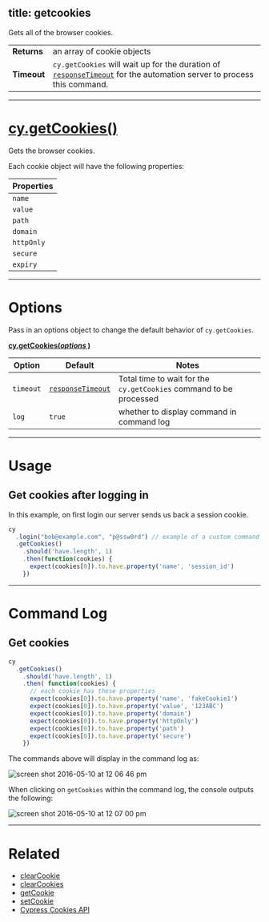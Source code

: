title: getcookies
---

Gets all of the browser cookies.

| | |
|--- | --- |
| **Returns** | an array of cookie objects |
| **Timeout** | `cy.getCookies` will wait up for the duration of [`responseTimeout`](https://on.cypress.io/guides/configuration#section-timeouts) for the automation server to process this command.  |

***

# [cy.getCookies()](#section-usage)

Gets the browser cookies.

Each cookie object will have the following properties:

| Properties |
| --- |
| `name` |
| `value` |
| `path` |
| `domain` |
| `httpOnly` |
| `secure` |
| `expiry` |

***

# Options

Pass in an options object to change the default behavior of `cy.getCookies`.

**[cy.getCookies(*options* )](#options-usage)**

Option | Default | Notes
--- | --- | ---
`timeout` | [`responseTimeout`](https://on.cypress.io/guides/configuration#section-timeouts) | Total time to wait for the `cy.getCookies` command to be processed
`log` | `true` | whether to display command in command log

***

# Usage

## Get cookies after logging in

In this example, on first login our server sends us back a session cookie.

```javascript
cy
  .login("bob@example.com", "p@ssw0rd") // example of a custom command
  .getCookies()
    .should('have.length', 1)
    .then(function(cookies) {
      expect(cookies[0]).to.have.property('name', 'session_id')
    })
```

***

# Command Log

## Get cookies

```javascript
cy
  .getCookies()
    .should('have.length', 1)
    .then( function(cookies) {
      // each cookie has these properties
      expect(cookies[0]).to.have.property('name', 'fakeCookie1')
      expect(cookies[0]).to.have.property('value', '123ABC')
      expect(cookies[0]).to.have.property('domain')
      expect(cookies[0]).to.have.property('httpOnly')
      expect(cookies[0]).to.have.property('path')
      expect(cookies[0]).to.have.property('secure')
    })
```

The commands above will display in the command log as:

![screen shot 2016-05-10 at 12 06 46 pm](https://cloud.githubusercontent.com/assets/1271364/15153582/bc370c32-16a7-11e6-94b5-add51d7df7e5.png)

When clicking on `getCookies` within the command log, the console outputs the following:

![screen shot 2016-05-10 at 12 07 00 pm](https://cloud.githubusercontent.com/assets/1271364/15153583/bc374300-16a7-11e6-8e40-2cba54b95a5a.png)

***

# Related

- [clearCookie](https://on.cypress.io/api/clearcookie)
- [clearCookies](https://on.cypress.io/api/clearcookies)
- [getCookie](https://on.cypress.io/api/getcookie)
- [setCookie](https://on.cypress.io/api/setcookie)
- [Cypress Cookies API](https://on.cypress.io/api/cookies)